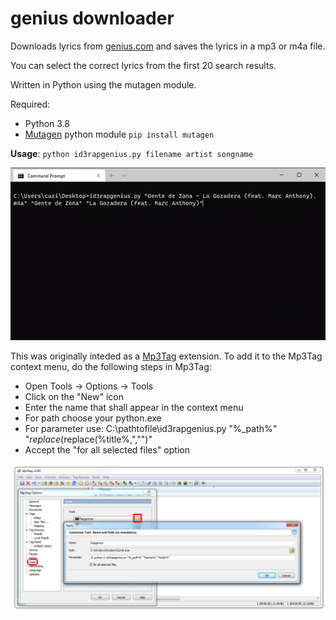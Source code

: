genius downloader
=================

Downloads lyrics from [genius.com](https://genius.com/) and saves the lyrics in a mp3 or m4a file.

You can select the correct lyrics from the first 20 search results.

Written in Python using the mutagen module.

Required:
 * Python 3.8
 * [Mutagen](https://bitbucket.org/lazka/mutagen) python module `pip install mutagen`


**Usage**: `python id3rapgenius.py filename artist songname`

![Animated screenshot of terminal](screenshots/screencapture.gif)


This was originally inteded as a [Mp3Tag](http://www.mp3tag.de) extension.
To add it to the Mp3Tag context menu, do the following steps in Mp3Tag:
 * Open Tools -> Options -> Tools 
 * Click on the "New" icon
 * Enter the name that shall appear in the context menu
 * For path choose your python.exe
 * For parameter use: C:\pathtofile\id3rapgenius.py "%_path%" "$replace(%artist%,","")" "$replace(%title%,","")"
 * Accept the "for all selected files" option
 
![Mp3Tag instructions](screenshots/id3rapgenius.jpg)

